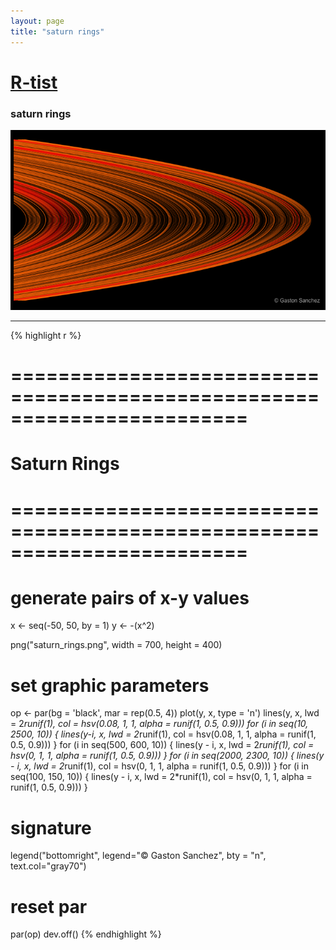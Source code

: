 ```yaml
---
layout: page
title: "saturn rings"
---
```


# [R-tist](/Rtist) 

### saturn rings 

![](/images/saturn_rings.png) 

-----

{% highlight r %} 
# ======================================================================== 
# Saturn Rings 
# ======================================================================== 
# generate pairs of x-y values 
x <- seq(-50, 50, by = 1) 
y <- -(x^2) 
 
 
png("saturn_rings.png", width = 700, height = 400) 
# set graphic parameters 
op <- par(bg = 'black', mar = rep(0.5, 4)) 
plot(y, x, type = 'n') 
lines(y, x, lwd = 2*runif(1), col = hsv(0.08, 1, 1, alpha = runif(1, 0.5, 0.9))) 
for (i in seq(10, 2500, 10)) 
{ 
  lines(y-i, x, lwd = 2*runif(1), col = hsv(0.08, 1, 1, alpha = runif(1, 0.5, 0.9))) 
} 
for (i in seq(500, 600, 10)) 
{ 
  lines(y - i, x, lwd = 2*runif(1), col = hsv(0, 1, 1, alpha = runif(1, 0.5, 0.9))) 
} 
for (i in seq(2000, 2300, 10)) 
{ 
  lines(y - i, x, lwd = 2*runif(1), col = hsv(0, 1, 1, alpha = runif(1, 0.5, 0.9))) 
} 
for (i in seq(100, 150, 10)) 
{ 
  lines(y - i, x, lwd = 2*runif(1), col = hsv(0, 1, 1, alpha = runif(1, 0.5, 0.9))) 
} 
# signature 
legend("bottomright", legend="© Gaston Sanchez", bty = "n",  
       text.col="gray70") 
# reset par 
par(op) 
dev.off() 
{% endhighlight %} 
